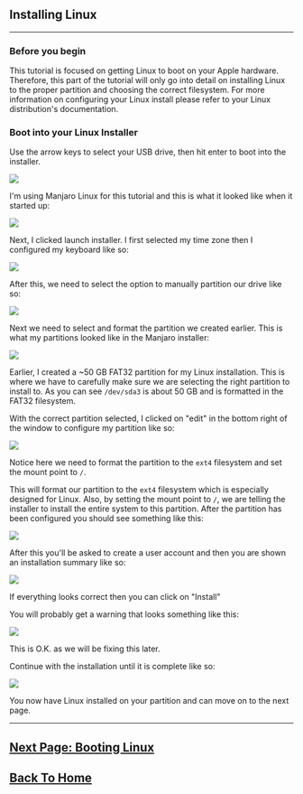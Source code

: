 ## Installing Linux
***

### Before you begin

This tutorial is focused on getting Linux to boot on your Apple hardware. Therefore, this part of the tutorial will only go into detail on installing Linux to the proper partition and choosing the correct filesystem.  For more information on configuring your Linux install please refer to your Linux distribution's documentation.

### Boot into your Linux Installer

Use the arrow keys to select your USB drive, then hit enter to boot into the installer.

![](images/refindUSB.png)

I'm using Manjaro Linux for this tutorial and this is what it looked like when it started up:

![](images/manj1.png)

Next, I clicked launch installer. I first selected my time zone then I configured my keyboard like so:

![](images/keyboard.png)

After this, we need to select the option to manually partition our drive like so:

![](images/partman.png)

Next we need to select and format the partition we created earlier. This is what my partitions looked like in the Manjaro installer:

![](images/driveselect.png)

Earlier, I created a ~50 GB FAT32 partition for my Linux installation.  This is where we have to carefully make sure we are selecting the right partition to install to.  As you can see `/dev/sda3` is about 50 GB and is formatted in the FAT32 filesystem.

With the correct partition selected, I clicked on "edit" in the bottom right of the window to configure my partition like so:

![](images/filesys.png)

Notice here we need to format the partition to the `ext4` filesystem and set the mount point to `/`.

This will format our partition to the `ext4` filesystem which is especially designed for Linux.  Also, by setting the mount point to `/`, we are telling the installer to install the entire system to this partition. After the partition has been configured you should see something like this:

![](images/format.png)

After this you'll be asked to create a user account and then you are shown an installation summary like so:

![](images/summary.png)

If everything looks correct then you can click on "Install"

You will probably get a warning that looks something like this:

![](images/efierror.png)

This is O.K. as we will be fixing this later.

Continue with the installation until it is complete like so:

![](images/complete.png)

You now have Linux installed on your partition and can move on to the next page.
***

## [Next Page: Booting Linux](bootlinux.md)

## [Back To Home](https://github.com/connollydean/Markdwon-Tutorial/blob/master/README.md)
